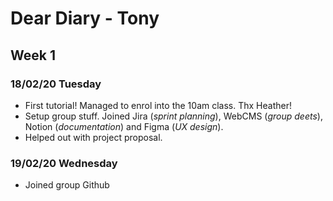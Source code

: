 # Dear Diary - Tony
## Week 1
### 18/02/20 Tuesday
- First tutorial! Managed to enrol into the 10am class. Thx Heather!
- Setup group stuff. Joined Jira (*sprint planning*), WebCMS (*group deets*), Notion (*documentation*) and Figma (*UX design*).
- Helped out with project proposal.

### 19/02/20 Wednesday
- Joined group Github
